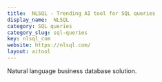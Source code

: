 ```yaml
---
title:  NLSQL - Trending AI tool for SQL queries
display_name:  NLSQL
category: SQL queries
category_slug: sql-queries
key: nlsql_com
website: https://nlsql.com/
layout: aitool
---
```


Natural language business database solution.
